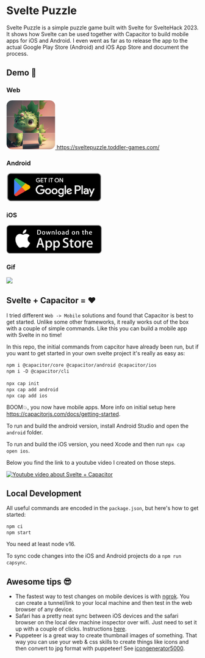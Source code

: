 # Svelte Puzzle

Svelte Puzzle is a simple puzzle game built with Svelte for SvelteHack 2023. It shows how Svelte can be used together with Capacitor to build mobile apps for iOS and Android. I even went as far as to release the app to the actual Google Play Store (Android) and iOS App Store and document the process.

## Demo 🚀

### Web

<a href="https://sveltepuzzle.toddler-games.com/">
<div>
  <img src="./artwork/readme-assets/app-icon.rounded.256.png"
     alt="Svelte Puzzle Logo" width="128" height="128">
     https://sveltepuzzle.toddler-games.com/
</div>
</a>

### Android

<a href="https://play.google.com/store/apps/details?id=com.toddlergames.sveltepuzzle">
  <img src="./artwork/readme-assets/badge-android.png" width="250">
</a>

### iOS

<a href="https://apps.apple.com/app/svelte-puzzle/id6447557105">
  <img src="./artwork/readme-assets/badge-ios.png" width="250">
</a>

### Gif

![](https://github.com/bersling/sveltepuzzle/blob/master/sveltehack-trailer1.gif)

## Svelte + Capacitor = ❤️

I tried different `Web -> Mobile` solutions and found that Capacitor is best to get started. Unlike some other frameworks, it really works out of the box with a couple of simple commands. Like this you can build a mobile app with Svelte in no time!

In this repo, the initial commands from capcitor have already been run, but if you want to get started in your own svelte project it's really as easy as:

```
npm i @capacitor/core @capacitor/android @capacitor/ios
npm i -D @capacitor/cli

npx cap init
npx cap add android
npx cap add ios
```

BOOM💥, you now have mobile apps. More info on initial setup here https://capacitorjs.com/docs/getting-started.

To run and build the android version, install Android Studio and open the `android` folder.

To run and build the iOS version, you need Xcode and then run `npx cap open ios`.

Below you find the link to a youtube video I created on those steps.

[![Youtube video about Svelte + Capacitor](https://img.youtube.com/vi/rlNms8xoLXo/0.jpg)](https://www.youtube.com/watch?v=rlNms8xoLXo)

## Local Development

All useful commands are encoded in the `package.json`, but here's how to get started:

```
npm ci
npm start
```

You need at least node v16.

To sync code changes into the iOS and Android projects do a `npm run capsync`.

## Awesome tips 😎

- The fastest way to test changes on mobile devices is with [ngrok](https://ngrok.com/). You can create a tunnel/link to your local machine and then test in the web browser of any device.
- Safari has a pretty neat sync between iOS devices and the safari browser on the local dev machine inspector over wifi. Just need to set it up with a couple of clicks. Instructions [here](https://www.youtube.com/watch?v=o4ZmD7asfpQ).
- Puppeteer is a great way to create thumbnail images of something. That way you can use your web & css skills to create things like icons and then convert to jpg format with puppeteer! See [icongenerator5000](./generators/icongenerator5000.ts).

